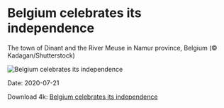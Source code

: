 # Belgium celebrates its independence

The town of Dinant and the River Meuse in Namur province, Belgium (© Kadagan/Shutterstock)

![Belgium celebrates its independence](https://bing.com/th?id=OHR.DinantBelgium_EN-US0892462948_UHD.jpg&rf=LaDigue_UHD.jpg&pid=hp&w=1024&h=576)

Date: 2020-07-21

Download 4k: [Belgium celebrates its independence](https://bing.com/th?id=OHR.DinantBelgium_EN-US0892462948_UHD.jpg&rf=LaDigue_UHD.jpg&pid=hp&w=3840&h=2160)


